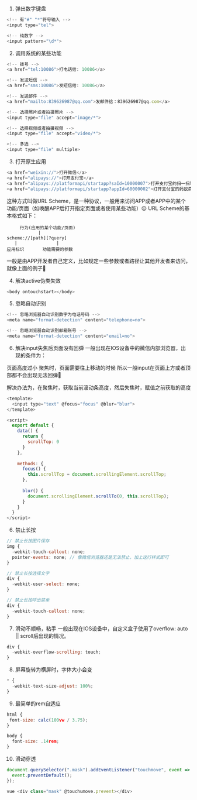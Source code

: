1. 弹出数字键盘
``` js
<!-- 有"#" "*"符号输入 -->
<input type="tel">

<!-- 纯数字 -->
<input pattern="\d*">

```

2. 调用系统的某些功能
``` js
<!-- 拨号 -->
<a href="tel:10086">打电话给: 10086</a>

<!-- 发送短信 -->
<a href="sms:10086">发短信给: 10086</a>

<!-- 发送邮件 -->
<a href="mailto:839626987@qq.com">发邮件给：839626987@qq.com</a>

<!-- 选择照片或者拍摄照片 -->
<input type="file" accept="image/*">

<!-- 选择视频或者拍摄视频 -->
<input type="file" accept="video/*">

<!-- 多选 -->
<input type="file" multiple>

```

3. 打开原生应用
``` js
<a href="weixin://">打开微信</a>
<a href="alipays://">打开支付宝</a>
<a href="alipays://platformapi/startapp?saId=10000007">打开支付宝的扫一扫功能</a>
<a href="alipays://platformapi/startapp?appId=60000002">打开支付宝的蚂蚁森林</a>
```
这种方式叫做URL Scheme，是一种协议，一般用来访问APP或者APP中的某个功能/页面（如唤醒APP后打开指定页面或者使用某些功能）😒
URL Scheme的基本格式如下：
```
     行为(应用的某个功能/页面)    
            |
scheme://[path][?query]
   |               |
应用标识       功能需要的参数
```
一般是由APP开发者自己定义，比如规定一些参数或者路径让其他开发者来访问，就像上面的例子🍤

4. 解决active伪类失效
``` js
<body ontouchstart></body>
```

5. 忽略自动识别
``` js
<!-- 忽略浏览器自动识别数字为电话号码 -->
<meta name="format-detection" content="telephone=no">

<!-- 忽略浏览器自动识别邮箱账号 -->
<meta name="format-detection" content="email=no">
```

6. 解决input失焦后页面没有回弹
一般出现在IOS设备中的微信内部浏览器，出现的条件为：

页面高度过小
聚焦时，页面需要往上移动的时候
所以一般input在页面上方或者顶部都不会出现无法回弹🤣

解决办法为，在聚焦时，获取当前滚动条高度，然后失焦时，赋值之前获取的高度
``` js
<template>
  <input type="text" @focus="focus" @blur="blur">
</template>

<script>
  export default {
    data() {
      return {
        scrollTop: 0
      }
    },
    
    methods: {
      focus() {
        this.scrollTop = document.scrollingElement.scrollTop;
      },
      
      blur() {
        document.scrollingElement.scrollTo(0, this.scrollTop);
      }
    }
  }
</script>
```

6. 禁止长按
``` js
// 禁止长按图片保存
img {
  -webkit-touch-callout: none;
  pointer-events: none; // 像微信浏览器还是无法禁止，加上这行样式即可
}

// 禁止长按选择文字
div {
  -webkit-user-select: none;
}

// 禁止长按呼出菜单
div {
  -webkit-touch-callout: none;
}
```

7. 滑动不顺畅，粘手
一般出现在IOS设备中，自定义盒子使用了overflow: auto || scroll后出现的情况。
``` js
div {
  -webkit-overflow-scrolling: touch;
}
```

8. 屏幕旋转为横屏时，字体大小会变
``` js
* {
  -webkit-text-size-adjust: 100%;
}
```
9. 最简单的rem自适应
``` js
html {
 font-size: calc(100vw / 3.75);
}

body {
  font-size: .14rem;
}
```

10. 滑动穿透
``` js
document.querySelector(".mask").addEventListener("touchmove", event => {
  event.preventDefault();
});

vue <div class="mask" @touchumove.prevent></div>
```

